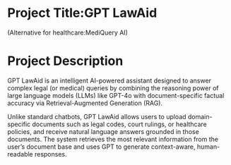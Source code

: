# Project Title:GPT LawAid
(Alternative for healthcare:MediQuery AI)

# Project Description

GPT LawAid is an intelligent AI-powered assistant designed to answer complex legal (or medical) queries by combining the reasoning power of large language models (LLMs) like GPT-4o with document-specific factual accuracy via Retrieval-Augmented Generation (RAG).

Unlike standard chatbots, GPT LawAid allows users to upload domain-specific documents such as legal codes, court rulings, or healthcare policies, and receive natural language answers grounded in those documents. The system retrieves the most relevant information from the user’s document base and uses GPT to generate context-aware, human-readable responses.

